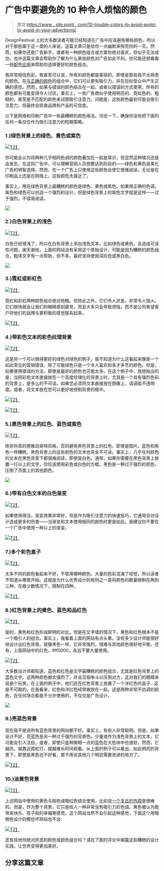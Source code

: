 # 广告中要避免的 10 种令人烦恼的颜色

> 原文:[https://www . site point . com/10-trouble-colors-to-avoid-avoid-to-avoid-in-your-advertising/](https://www.sitepoint.com/10-troublesome-colors-to-avoid-in-your-advertising/)

DesignFestival 上的大多数读者可能已经知道在广告中应该避免哪些颜色，所以对于那些属于这一类的人来说，这篇文章只是给你一点幽默来照亮你的一天。然而，如果你还是广告新手，或者有一种颜色组合或方案你绝对喜欢，但似乎无法成功，也许这篇文章会帮助你了解为什么某些颜色对广告如此不利。你可能还想看看一些[配色应用](https://www.sitepoint.com/10-brilliant-color-apps-for-designers/)来帮助你选择更好的颜色组合。

我非常相信色彩。我甚至可以说，所有的颜色都是美丽的，即使是那些我不太熟悉的颜色。在[与正确的颜色](https://www.sitepoint.com/color-theory-101-2/)的组合中，它们可以更有吸引力，并在目标受众中产生正确的感觉。然而，如果与错误的颜色结合在一起，或者以错误的方式使用，所有的颜色都有可能变得令人讨厌。事实上，一些广告商似乎使用明亮的、霓虹色的、粗糙的、甚至是不匹配的颜色来试图吸引注意力。问题是，这些颜色最初可能会吸引注意力，但最终会损害品牌和产品的可信度。

以下是网络和印刷广告中一些最糟糕的颜色用法。浏览一下，确保你没有把下面的任何一条仅仅作为吸引注意力的短期策略。

### 1.)绿色背景上的绿色、黄色或紫色

[![](../Images/59c3fd935e1875c127b006956284a5eb.png)T2】](http://www.sunrisesigns.com/our-blog/bid/17495/Avoiding-Sign-Design-Clutteritus-Part-1-Yard-Signs)

你可能会认为将两种几乎相同色调的颜色叠加在一起是常识，但显然这种情况还是会发生。在这则广告中，可以理解营销人员想要达到的目的——绿色和黄色是美化广告的明智选择。然而，在一个广告上只使用这些颜色会使它很难阅读，无论是在印刷品上还是在网络上。这些颜色太接近了。

事实上，用在绿色背景上最糟糕的颜色是绿色、黄色或紫色。如果用正确的色调，紫色和绿色可以创造一个强烈的设计。但是绿色背景上的紫色文字就是这样——过于强烈，不容易阅读。

![](../Images/ed9cdbc640bd9fc249c9e90e6fcd0a4f.png)

### 2.)白色背景上的浅色

[![](../Images/7e02e98b62dffc1a1deb70e96e6e824f.png)T2】](http://pinterest.com/pin/163185186469017574/)

白色已经很浅了，所以在白色背景上添加浅色文本，比如绿色或黄色，会造成可读性问题。谢天谢地，上面的网站没有采用这个原始设计，可能是因为糟糕的颜色组合。粗体文字有一点帮助，但不多。最好坚持使用深灰色或黑白色。

![](../Images/a800d34543958e485cd12227b6017a30.png)

### 3.)霓虹或彩虹色

[![](../Images/42d77ae3b179f9642fa2980d313daaa4.png)T2】](http://www.flowtown.com/blog/11-types-of-marketing-that-everyone-hates)

霓虹和彩虹两种颜色组合绝对抢眼。但除此之外，它们令人厌恶，非常令人恼火。它们很快就会让我们的眼睛感到疲劳，而且大多只会导致烦恼，而不是公司希望客户将他们的品牌与更积极的感觉联系起来。

[![](../Images/36cef30bf553d624fa48b1198d88afad.png)T2】](http://louisedorothyfuller.files.wordpress.com/2011/11/screen-shot-2011-11-21-at-12-32-19.png)

### 4.)带彩色文本的彩色纹理背景

[![](../Images/79f71c5c67e68948c165ea10a3e7a869.png)T2】](http://www.spiralhosting.com/blog/2010/03/a-look-at-our-st-patricks-day-marketing/)

这是另一个可以做得更好的绿色对绿色的例子。我不知道为什么这看起来像是一个如此常见的营销错误，除了可能绿色只是一个令人喜欢和多才多艺的颜色。但是，如果使用错误的方法，即使是最好的颜色也可能太多。在这个例子中，我想指出的是，当把彩色文本直接放在一个高度纹理化的背景上时，尤其是一个具有强烈色彩的背景上，是多么的不可读。如果您必须将文本直接放在图像上，请调低不透明度。或者，将文本放在您可以更好地控制背景的框中。

[![](../Images/14681dfb5d7207f02d62ffd2eb22fe10.png)T2】](http://dxdstudio.com/random-thoughts/branded-backgrounds-textures-dos-donts.html)

[![](../Images/1376a1ea954b4a4066496d651f7b3e4e.png)T2】](http://chasemor.files.wordpress.com/2010/11/baddesign.jpg)

### 5.)黑色背景上的红色、蓝色或紫色

[![](../Images/c7a6eab9a87a2cd90a9a843b2974b390.png)T2】](http://dontbetonit.tripod.com/)

除非你真的想推动哥特风格，否则避免黑色背景上的红色，即使是图片。蓝色和紫色一样糟糕。黑色背景上的这些颜色的文本也完全不可读。事实上，几乎任何颜色的文本在黑色背景下都很难阅读，即使是白色。通常，如果你需要在黑色背景上放置一行以上的文字，你应该使用彩色或白色的方框。黑色是一种过于强烈的颜色，压倒了页面上的其他颜色。

![](../Images/4e9f88f7f57e1ffda3853d60f9abb7b4.png)

### 6.)带有白色文本的白色渐变

[![](../Images/1c99673154ca2d8da5d2e52ace5e3b69.png)T2】](http://blog.philadelphiarealestate.com/wp-content/uploads/2012/11/Print-Smart-banner-Ad.jpg)

如果使用得当，渐变效果非常好，但是作为吸引注意力的快速技巧，它通常会对设计造成更多的伤害——当渐变和文本使用相同的颜色时更是如此。我建议你不要在一个广告中使用一种以上的渐变。

[![](../Images/6f7380a08ec40e1340e4dbecf4c94d73.png)T2】](http://blog.philadelphiarealestate.com/wp-content/uploads/2012/11/Print-Smart-banner-Ad.jpg)

### 7.)多个彩色盒子

[![](../Images/9748a344f6479fe06dd9419e94f5798e.png)T2】](http://www.devlounge.net/design/never-make-these-mistakes-in-corporate-website-design)

太多不同的颜色看起来不好，不管用哪种颜色。大量的色彩混淆了视觉，所以读者不知道从哪里开始。这就是为什么优秀设计的规则之一是将颜色的数量限制在两到三种，在极少数情况下，限制在四种。

[![](../Images/c14a312f1a6ea0de6a32a14f6a8992a6.png)T2】](http://www.thephillipsdesignhouse.com/wp-content/uploads/2010/01/yvettes.jpg)

### 8.)红色背景上的黄色、蓝色和品红色

[![](../Images/9a746ea2e5785890631f6f1111bbfaed.png)T2】](http://abcomm.files.wordpress.com/2011/04/screen-shot-2011-04-28-at-5-00-16-pm.png)

是的，黄色和红色形成鲜明的对比。但是在文字墙的情况下，黄色和红色根本不是一个吸引人的组合。事实上，我看着上面的网站有点头晕。没有多少设计师能很好地设计出红色背景。就像黑色一样，它非常强烈，很难与其他颜色很好地平衡。还有，上面网站中的红色，#ff0000，永远不要大量使用。

[![](../Images/6c1e67eeb268b205142bb2a18042b81d.png)T2】](http://www.webdesignstuff.co.uk/gy104/files/2011/11/rzent.jpg)

大多数设计师都知道，蓝色和红色是文字最糟糕的颜色组合，尤其是红色背景上的蓝色文字。这两种颜色都太强烈了，并且互相争斗以压倒对方，这对我们的眼睛来说是个玩笑。在上面的例子中，他们还在红色背景上放置了一个洋红色的盒子…这是不可取的。在我看来，红色和洋红色经常被放在一起。这是两种非常不协调的颜色，在任何场合都是不允许使用的，不仅仅是广告设计。

![](../Images/94484fbbd6857bf61249ccab8b4d47f2.png)

### 9.)亮蓝色背景

现在我不是说所有蓝色背景的网站都不好。事实上，有些人非常聪明。但是，如果设计不好，亮蓝色是另一种过于强烈的背景色。少量或作为浅色背景上的文本，它可能会引人注目。或者，即使只是稍微暗一点的蓝色在大色块中也很好。然而，它越亮，越靠近霓虹灯，就越难长时间观看。从上面的例子可以看出，如此明亮的背景下，即使是黑色也不好看，更不用说其他几个明显需要改进的地方了。

[![](../Images/2d788d417712c038d1bc8a042030f580.png)T2】](http://2.bp.blogspot.com/-f0D0ZgRFddw/UH6tUZejrfI/AAAAAAAAOfg/AYusnpL7beI/s1600/Screen+Shot+2012-10-17+at+14.06.17.png)

### 10.)淡黄色背景

[![](../Images/1b00a74095748a42194748ac440febd0.png)T2】](http://kfleminem.tumblr.com/image/27959865421)

上述网站中使用的黄色与棕色或暗红色结合使用，比如说[一个复古的外观](https://www.sitepoint.com/create-a-retro-effect-in-photoshop/ "Create A Retro Effect In Photoshop")是很棒的。但是，作为整个背景，它只是给人一种非常没有吸引力的色调。黄色被认为能带来快乐、孩子般的幸福等感觉。这个网站当然不会引起这种感觉，下面这个用暗橙色设计的模仿坏网站也不会:

[![](../Images/4bbab944c79006a4f4d1196029593961.png)T2】](http://www.angelfire.com/super/badwebs/)

还有其他你绝对厌恶的颜色或颜色组合吗？请在下面的评论中揭露这些糟糕的设计实践，让世界变得更加美好。

## 分享这篇文章
